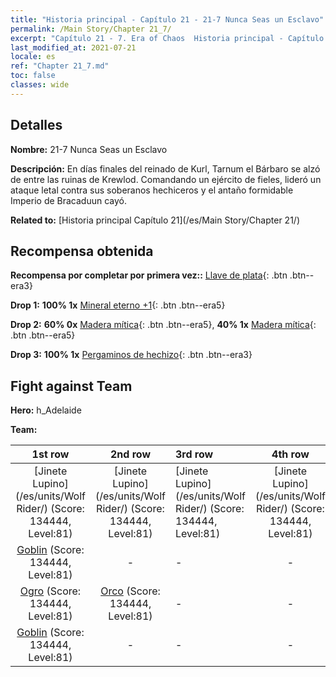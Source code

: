 ```yaml
---
title: "Historia principal - Capítulo 21 - 21-7 Nunca Seas un Esclavo"
permalink: /Main Story/Chapter 21_7/
excerpt: "Capítulo 21 - 7. Era of Chaos  Historia principal - Capítulo 21_7. 21-7 Nunca Seas un Esclavo"
last_modified_at: 2021-07-21
locale: es
ref: "Chapter 21_7.md"
toc: false
classes: wide
---
```


## Detalles

 **Nombre:** 21-7 Nunca Seas un Esclavo

 **Descripción:** En días finales del reinado de Kurl, Tarnum el Bárbaro se alzó de entre las ruinas de Krewlod. Comandando un ejército de fieles, lideró un ataque letal contra sus soberanos hechiceros y el antaño formidable Imperio de Bracaduun cayó.

 **Related to:** [Historia principal Capítulo 21](/es/Main Story/Chapter 21/)

## Recompensa obtenida

 **Recompensa por completar por primera vez::** [Llave de plata](/ItemsES/con_693/){: .btn .btn--era3}

 **Drop 1:** **100% 1x** [Mineral eterno +1](/ItemsES/mat_68/){: .btn .btn--era5}

 **Drop 2:** **60% 0x** [Madera mítica](/ItemsES/mat_62/){: .btn .btn--era5}, **40% 1x** [Madera mítica](/ItemsES/mat_62/){: .btn .btn--era5}

 **Drop 3:** **100% 1x** [Pergaminos de hechizo](/ItemsES/con_694/){: .btn .btn--era3}


## Fight against Team
 **Hero:** h_Adelaide

 **Team:**


  | 1st row | 2nd row | 3rd row | 4th row |
  |:----:|:----:|:----|:----:|
  | [Jinete Lupino](/es/units/Wolf Rider/) (Score: 134444, Level:81)  | [Jinete Lupino](/es/units/Wolf Rider/) (Score: 134444, Level:81)  | [Jinete Lupino](/es/units/Wolf Rider/) (Score: 134444, Level:81)  | [Jinete Lupino](/es/units/Wolf Rider/) (Score: 134444, Level:81)  |
  | [Goblin](/es/units/Goblin/) (Score: 134444, Level:81)  | - | - | - |
  | [Ogro](/es/units/Ogre/) (Score: 134444, Level:81)  | [Orco](/es/units/Orc/) (Score: 134444, Level:81)  | - | - |
  | [Goblin](/es/units/Goblin/) (Score: 134444, Level:81)  | - | - | - |


